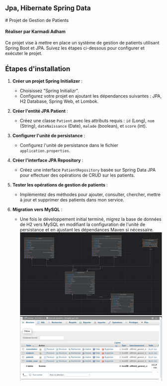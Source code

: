 <h2> Jpa, Hibernate Spring Data  </h2>
# Projet de Gestion de Patients
<h4>Réaliser par Karmadi Adham </h4>
Ce projet vise à mettre en place un système de gestion de patients utilisant Spring Boot et JPA. Suivez les étapes ci-dessous pour configurer et exécuter le projet.

## Étapes d'installation

1. **Créer un projet Spring Initializer** :
    - Choisissez "Spring Initializr".
    - Configurez votre projet en ajoutant les dépendances suivantes : JPA, H2 Database, Spring Web, et Lombok.

2. **Créer l'entité JPA Patient** :
    - Créez une classe `Patient` avec les attributs requis : `id` (Long), `nom` (String), `dateNaissance` (Date), `malade` (boolean), et `score` (int).

3. **Configurer l'unité de persistance** :
    - Configurez l'unité de persistance dans le fichier `application.properties`.

4. **Créer l'interface JPA Repository** :
    - Créez une interface `PatientRepository` basée sur Spring Data JPA pour effectuer des opérations de CRUD sur les patients.

5. **Tester les opérations de gestion de patients** :
    - Implémentez des méthodes pour ajouter, consulter, chercher, mettre à jour et supprimer des patients dans mon service.

6. **Migration vers MySQL** :
    - Une fois le développement initial terminé, migrez la base de données de H2 vers MySQL en modifiant la configuration de l'unité de persistance et en ajustant les dépendances Maven si nécessaire.
      <img src="captures/img2.png">
      <img src="captures/img1.png">
